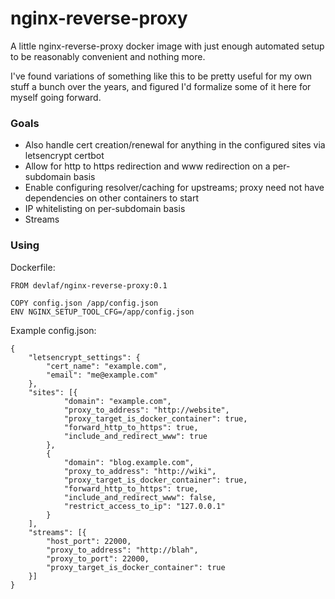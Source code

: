 # nginx-reverse-proxy
A little nginx-reverse-proxy docker image with just enough automated setup to be reasonably convenient and nothing more.

I've found variations of something like this to be pretty useful for my own stuff a bunch over the years, and figured I'd formalize some of it here for myself going forward.

### Goals
- Also handle cert creation/renewal for anything in the configured sites via letsencrypt certbot
- Allow for http to https redirection and www redirection on a per-subdomain basis
- Enable configuring resolver/caching for upstreams; proxy need not have dependencies on other containers to start
- IP whitelisting on per-subdomain basis
- Streams

### Using
Dockerfile:
```
FROM devlaf/nginx-reverse-proxy:0.1

COPY config.json /app/config.json
ENV NGINX_SETUP_TOOL_CFG=/app/config.json
```


Example config.json:
```
{
	"letsencrypt_settings": {
		"cert_name": "example.com",
		"email": "me@example.com"
	},
	"sites": [{
			"domain": "example.com",
			"proxy_to_address": "http://website",
			"proxy_target_is_docker_container": true,
			"forward_http_to_https": true,
			"include_and_redirect_www": true
		},
		{
			"domain": "blog.example.com",
			"proxy_to_address": "http://wiki",
			"proxy_target_is_docker_container": true,
			"forward_http_to_https": true,
			"include_and_redirect_www": false,
			"restrict_access_to_ip": "127.0.0.1"
		}
	],
	"streams": [{
		"host_port": 22000,
		"proxy_to_address": "http://blah",
		"proxy_to_port": 22000,
		"proxy_target_is_docker_container": true
	}]
}
```
